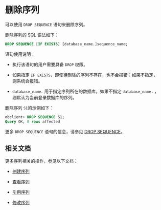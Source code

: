 # 删除序列

可以使用 `DROP SEQUENCE` 语句来删除序列。

删除序列的 SQL 语法如下：

```sql
DROP SEQUENCE [IF EXISTS] [database_name.]sequence_name;
```

语句使用说明：

* 执行该语句的用户需要具备 `DROP` 权限。

* 如果指定 `IF EXISTS`，即使待删除的序列不存在，也不会报错；如果不指定，则系统会报错。

* `database_name.` 用于指定序列所在的数据库。如果不指定 `database_name.` ，则默认为当前登录数据库的序列。

删除序列 `S1`的示例如下：

```sql
obclient> DROP SEQUENCE S1;
Query OK, 0 rows affected
```

更多 `DROP SEQUENCE` 语句的信息，请参见 [DROP SEQUENCE](../../../../400.development-reference/100.sql-syntax/200.common-tenant-of-mysql-mode/600.sql-statement-of-mysql-mode/3900.drop-sequence-of-mysql-mode.md)。

## 相关文档

更多序列相关的操作，参见以下文档：

* [创建序列](../600.manage-sequence-of-mysql-mode/100.create-a-sequence-of-mysql-mode.md)

* [查看序列](../600.manage-sequence-of-mysql-mode/200.view-a-sequence-of-mysql-mode.md)

* [引用序列](../600.manage-sequence-of-mysql-mode/300.use-a-sequence-of-mysql-mode.md)

* [修改序列](../600.manage-sequence-of-mysql-mode/400.modify-a-sequence-of-mysql-mode.md)
